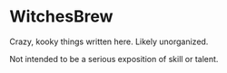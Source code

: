# WitchesBrew

Crazy, kooky things written here. Likely unorganized.

Not intended to be a serious exposition of skill or talent.
